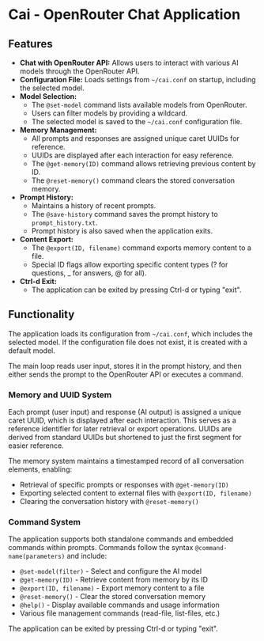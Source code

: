 # Cai - OpenRouter Chat Application

## Features

*   **Chat with OpenRouter API:** Allows users to interact with various AI models through the OpenRouter API.
*   **Configuration File:** Loads settings from `~/cai.conf` on startup, including the selected model.
*   **Model Selection:**
    *   The `@set-model` command lists available models from OpenRouter.
    *   Users can filter models by providing a wildcard.
    *   The selected model is saved to the `~/cai.conf` configuration file.
*   **Memory Management:**
    *   All prompts and responses are assigned unique caret UUIDs for reference.
    *   UUIDs are displayed after each interaction for easy reference.
    *   The `@get-memory(ID)` command allows retrieving previous content by ID.
    *   The `@reset-memory()` command clears the stored conversation memory.
*   **Prompt History:**
    *   Maintains a history of recent prompts.
    *   The `@save-history` command saves the prompt history to `prompt_history.txt`.
    *   Prompt history is also saved when the application exits.
*   **Content Export:**
    *   The `@export(ID, filename)` command exports memory content to a file.
    *   Special ID flags allow exporting specific content types (? for questions, _ for answers, @ for all).
*   **Ctrl-d Exit:**
    *   The application can be exited by pressing Ctrl-d or typing "exit".

## Functionality

The application loads its configuration from `~/cai.conf`, which includes the selected model. If the configuration file does not exist, it is created with a default model.

The main loop reads user input, stores it in the prompt history, and then either sends the prompt to the OpenRouter API or executes a command.

### Memory and UUID System

Each prompt (user input) and response (AI output) is assigned a unique caret UUID, which is displayed after each interaction. This serves as a reference identifier for later retrieval or export operations. UUIDs are derived from standard UUIDs but shortened to just the first segment for easier reference.

The memory system maintains a timestamped record of all conversation elements, enabling:
- Retrieval of specific prompts or responses with `@get-memory(ID)`
- Exporting selected content to external files with `@export(ID, filename)`
- Clearing the conversation history with `@reset-memory()`

### Command System

The application supports both standalone commands and embedded commands within prompts. Commands follow the syntax `@command-name(parameters)` and include:

- `@set-model(filter)` - Select and configure the AI model
- `@get-memory(ID)` - Retrieve content from memory by its ID
- `@export(ID, filename)` - Export memory content to a file
- `@reset-memory()` - Clear the stored conversation memory
- `@help()` - Display available commands and usage information
- Various file management commands (read-file, list-files, etc.)

The application can be exited by pressing Ctrl-d or typing "exit".
